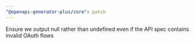 ```yaml
---
"@openapi-generator-plus/core": patch
---
```


Ensure we output null rather than undefined even if the API spec contains invalid OAuth flows
